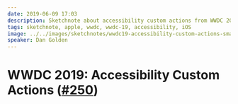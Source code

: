 ```yaml
---
date: 2019-06-09 17:03
description: Sketchnote about accessibility custom actions from WWDC 2019
tags: sketchnote, apple, wwdc, wwdc-19, accessibility, iOS
image: ../../images/sketchnotes/wwdc19-accessibility-custom-actions-small.jpg
speaker: Dan Golden
---
```


# WWDC 2019: Accessibility Custom Actions ([#250](https://developer.apple.com/wwdc19/250))
